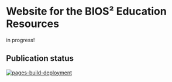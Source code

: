 # Website for the BIOS² Education Resources

in progress! 

## Publication status

[![pages-build-deployment](https://github.com/bios2/bios2.github.io/actions/workflows/pages/pages-build-deployment/badge.svg)](https://github.com/bios2/bios2.github.io/actions/workflows/pages/pages-build-deployment)

